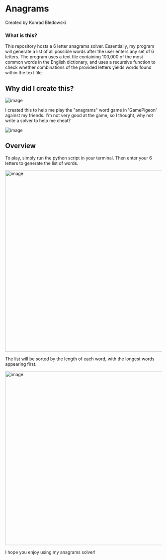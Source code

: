 # Anagrams

Created by Konrad Bledowski  

### What is this?  
This repository hosts a 6 letter anagrams solver. Essentially, my program will generate a list of all possible words after the user enters any set of 6 letters. The program uses a text file containing 100,000 of the most common words in the English dictionary, and uses a recursive function to check whether combinations of the provided letters yields words found within the text file.

## Why did I create this?

![image](https://user-images.githubusercontent.com/32736495/196008021-f2560589-032d-4878-9d20-b491ac39f866.png)

I created this to help me play the "anagrams" word game in 'GamePigeon' against my friends. I'm not very good at the game, so I thought, why not write a solver to help me cheat?

![image](https://user-images.githubusercontent.com/32736495/196008030-5ffa5f2b-935c-4305-ac1f-0a902ebc4db4.png)


## Overview
To play, simply run the python script in your terminal. Then enter your 6 letters to generate the list of words.

<img width="583" alt="image" src="https://user-images.githubusercontent.com/32736495/196006886-68a718d9-72ef-4845-963c-c31fdeaf73a4.png">

The list will be sorted by the length of each word, with the longest words appearing first.

<img width="559" alt="image" src="https://user-images.githubusercontent.com/32736495/196007919-79aa68f2-ce9f-4f64-b2b7-a8f271d81daf.png">

I hope you enjoy using my anagrams solver!
